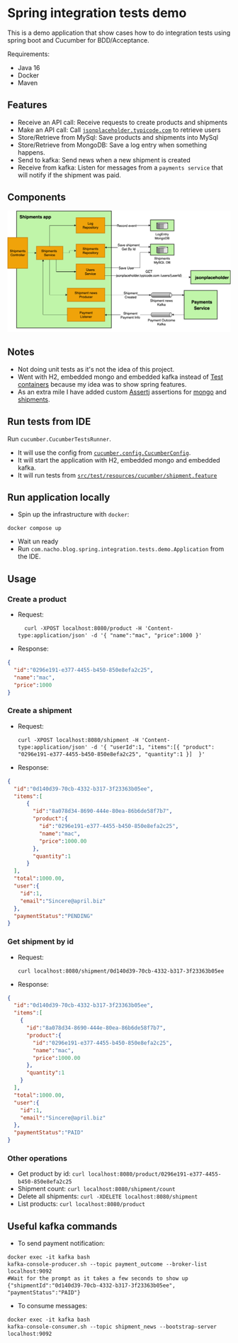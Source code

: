 # Spring integration tests demo

This is a demo application that show cases how to do integration tests using spring boot and Cucumber for BDD/Acceptance.

Requirements:

- Java 16
- Docker
- Maven

## Features

- Receive an API call: Receive requests to create products and shipments
- Make an API call: Call [`jsonplaceholder.typicode.com`](jsonplaceholder.typicode.com) to retrieve users
- Store/Retrieve from MySql: Save products and shipments into MySql
- Store/Retrieve from MongoDB: Save a log entry when something happens.
- Send to kafka: Send news when a new shipment is created
- Receive from kafka: Listen for messages from a `payments service` that will notify if the shipment was paid.

## Components

![Components](components.png)


## Notes

- Not doing unit tests as it's not the idea of this project.
- Went with H2, embedded mongo and embedded kafka instead of [Test containers](https://www.testcontainers.org/) because my idea was to show spring features.
- As an extra mile I have added custom [Assertj](https://assertj.github.io/doc/) assertions for [mongo](https://github.com/nacho270/spring-integration-tests-demo/blob/master/src/test/java/com/nacho/blog/spring/integration/tests/demo/service/MongoLogAssertion.java) 
  and [shipments](https://github.com/nacho270/spring-integration-tests-demo/blob/master/src/test/java/com/nacho/blog/spring/integration/tests/demo/service/ShipmentAssertion.java).

## Run tests from IDE

Run `cucumber.CucumberTestsRunner`.

- It will use the config from [`cucumber.config.CucumberConfig`](https://github.com/nacho270/spring-integration-tests-demo/blob/master/src/test/java/cucumber/config/CucumberConfig.java).
- It will start the application with H2, embedded mongo and embedded kafka.
- It will run tests from [`src/test/resources/cucumber/shipment.feature`](https://github.com/nacho270/spring-integration-tests-demo/blob/master/src/test/resources/cucumber/shipment.feature)

## Run application locally

- Spin up the infrastructure with `docker`:

```shell
docker compose up
```

- Wait un ready 
- Run `com.nacho.blog.spring.integration.tests.demo.Application` from the IDE.

## Usage

### Create a product

- Request:
  ```shell  
    curl -XPOST localhost:8080/product -H 'Content-type:application/json' -d '{ "name":"mac", "price":1000 }'
  ```
  
- Response: 
```json
{
  "id":"0296e191-e377-4455-b450-850e8efa2c25",
  "name":"mac",
  "price":1000
}
```

### Create a shipment

- Request:
  ```shell
  curl -XPOST localhost:8080/shipment -H 'Content-type:application/json' -d '{ "userId":1, "items":[{ "product": "0296e191-e377-4455-b450-850e8efa2c25", "quantity":1 }]  }'
  ```
- Response:
```json
{
  "id":"0d140d39-70cb-4332-b317-3f23363b05ee",
  "items":[
      {
        "id":"8a078d34-8690-444e-80ea-86b6de58f7b7",
        "product":{
          "id":"0296e191-e377-4455-b450-850e8efa2c25",
          "name":"mac",
          "price":1000.00
        },
        "quantity":1
      }
  ],
  "total":1000.00,
  "user":{
    "id":1,
    "email":"Sincere@april.biz"
  },
  "paymentStatus":"PENDING"
}
```

### Get shipment by id

- Request: 
  ```shell
  curl localhost:8080/shipment/0d140d39-70cb-4332-b317-3f23363b05ee
   ````

- Response:
```json
{
  "id":"0d140d39-70cb-4332-b317-3f23363b05ee",
  "items":[
    {
      "id":"8a078d34-8690-444e-80ea-86b6de58f7b7",
      "product":{
        "id":"0296e191-e377-4455-b450-850e8efa2c25",
        "name":"mac",
        "price":1000.00
      },
      "quantity":1
    }
  ],
  "total":1000.00,
  "user":{
    "id":1,
    "email":"Sincere@april.biz"
  },
  "paymentStatus":"PAID"
}
```

### Other operations

- Get product by id: `curl localhost:8080/product/0296e191-e377-4455-b450-850e8efa2c25`
- Shipment count: `curl localhost:8080/shipment/count`
- Delete all shipments: `curl -XDELETE localhost:8080/shipment`
- List products: `curl localhost:8080/product`


## Useful kafka commands

- To send payment notification:
    
```shell
docker exec -it kafka bash
kafka-console-producer.sh --topic payment_outcome --broker-list localhost:9092
#Wait for the prompt as it takes a few seconds to show up
{"shipmentId":"0d140d39-70cb-4332-b317-3f23363b05ee", "paymentStatus":"PAID"}
```
    
- To consume messages:
    
```shell
docker exec -it kafka bash
kafka-console-consumer.sh --topic shipment_news --bootstrap-server localhost:9092
```
